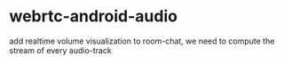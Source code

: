 # webrtc-android-audio
add realtime volume visualization to room-chat, we need to compute the stream of every audio-track 
